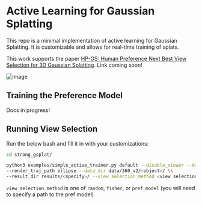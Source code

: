 # Active Learning for Gaussian Splatting

This repo is a minimal implementation of active learning for Gaussian Splatting. It is customizable and allows for real-time training of splats.

This work supports the paper [HP-GS: Human Preference Next Best View Selection for 3D Gaussian Splatting](https://www.youtube.com/watch?v=t3gCQJGRSSY). Link coming soon!

![image](https://github.com/user-attachments/assets/9c963de4-67d8-490b-9581-541055ada916)



## Training the Preference Model

Docs in progress!


## Running View Selection

Run the below bash and fill it in with your customizations:

```bash
cd strong_gsplat/

python3 examples/simple_active_trainer.py default --disable_viewer --data_factor <specify> \\
--render_traj_path ellipse --data_dir data/360_v2/<object>/ \\
--result_dir results/<specify>/ --view_selection_method <view selection method> --should_render False

```

`view_selection_method` is one of `random`, `fisher`, or `pref_model` (you will need to specify a path to the pref model)
